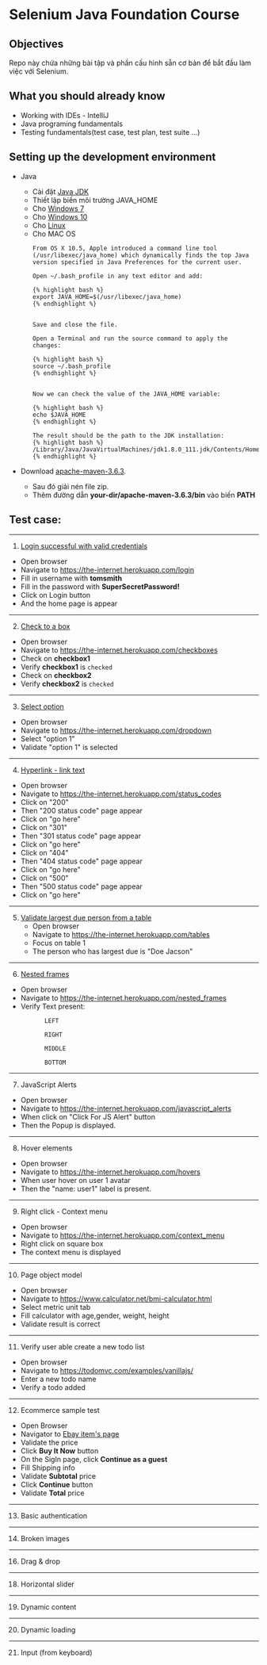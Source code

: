 # Selenium Java Foundation Course



## Objectives 

Repo này chứa những bài tập và phần cấu hình sẵn cơ bản để bắt đầu làm việc với Selenium.

## What you should already know
* Working with IDEs - IntelliJ
* Java programing fundamentals
* Testing fundamentals(test case, test plan, test suite ...)

## Setting up the development environment
* Java
    - Cài đặt [Java JDK](https://www.oracle.com/java/technologies/javase-jdk13-downloads.html)
    - Thiết lập biến môi trường JAVA_HOME
    * Cho [Windows 7](https://medium.com/@tushar0618/setting-java-home-variable-on-windows-7-bab344b6f3c4)
    * Cho [Windows 10](https://mkyong.com/java/how-to-set-java_home-on-windows-10/)
    * Cho [Linux](https://www.baeldung.com/linux/path-variable)
    * Cho MAC OS
        ~~~
        From OS X 10.5, Apple introduced a command line tool (/usr/libexec/java_home) which dynamically finds the top Java version specified in Java Preferences for the current user.
        
        Open ~/.bash_profile in any text editor and add:
        
        {% highlight bash %}
        export JAVA_HOME=$(/usr/libexec/java_home)
        {% endhighlight %}
        
        
        Save and close the file.
        
        Open a Terminal and run the source command to apply the changes:
        
        {% highlight bash %}
        source ~/.bash_profile
        {% endhighlight %}
        
        
        Now we can check the value of the JAVA_HOME variable:
        
        {% highlight bash %}
        echo $JAVA_HOME
        {% endhighlight %}
        
        The result should be the path to the JDK installation:
        {% highlight bash %}
        /Library/Java/JavaVirtualMachines/jdk1.8.0_111.jdk/Contents/Home
        {% endhighlight %}
        ~~~
* Download [apache-maven-3.6.3](https://mirror.downloadvn.com/apache/maven/maven-3/3.6.3/binaries/apache-maven-3.6.3-bin.zip).

    - Sau đó giải nén file zip.
    - Thêm đường dẫn **your-dir/apache-maven-3.6.3/bin** vào biến **PATH**

## Test case: 
---
1. [Login successful with valid credentials](https://cuhavp.github.io/form-authentication/)
* Open browser
* Navigate to https://the-internet.herokuapp.com/login
* Fill in username with **tomsmith**
* Fill in the password with **SuperSecretPassword!**
* Click on Login button
* And the home page is appear
---
2. [Check to a box](https://cuhavp.github.io/checkboxes/)
* Open browser
* Navigate to https://the-internet.herokuapp.com/checkboxes
* Check on **checkbox1**
* Verify **checkbox1** is `checked`
* Check on **checkbox2**
* Verify **checkbox2** is `checked`
---
3. [Select option](https://cuhavp.github.io/drop-down/)
* Open browser
* Navigate to https://the-internet.herokuapp.com/dropdown
* Select "option 1"
* Validate "option 1" is selected
---
4. [Hyperlink - link text](https://cuhavp.github.io/link-text/)
* Open browser
* Navigate to https://the-internet.herokuapp.com/status_codes
* Click on "200"
* Then "200 status code" page appear
* Click on "go here"
* Click on "301"
* Then "301 status code" page appear
* Click on "go here"
* Click on "404"
* Then "404 status code" page appear
* Click on "go here"
* Click on "500"
* Then "500 status code" page appear
* Click on "go here"
---
5. [Validate largest due person from a table](https://cuhavp.github.io/java8-web-table/)
   * Open browser
   * Navigate to https://the-internet.herokuapp.com/tables
   * Focus on table 1
   * The person who has largest due is "Doe Jacson"
---
6. [Nested frames](https://cuhavp.github.io/iframe/)
* Open browser
* Navigate to https://the-internet.herokuapp.com/nested_frames
* Verify Text present:
      
```
          LEFT
  
          RIGHT
  
          MIDDLE
  
          BOTTOM
```      
---
7. JavaScript Alerts
* Open browser
* Navigate to https://the-internet.herokuapp.com/javascript_alerts
* When click on "Click For JS Alert" button
* Then the Popup is displayed.
---
8. Hover elements
* Open browser
* Navigate to https://the-internet.herokuapp.com/hovers
* When user hover on user 1 avatar
* Then the "name: user1" label is present.
---
9. Right click - Context menu
* Open browser
* Navigate to https://the-internet.herokuapp.com/context_menu
* Right click on square box
* The context menu is displayed
---
10. Page object model
* Open browser
* Navigate to https://www.calculator.net/bmi-calculator.html
* Select metric unit tab
* Fill calculator with age,gender, weight, height
* Validate result is correct
---
11. Verify user able create a new todo list
* Open browser
* Navigate to https://todomvc.com/examples/vanillajs/
* Enter a new todo name
* Verify a todo added
---
12. Ecommerce sample test
* Open Browser
* Navigator to [Ebay item's page](https://www.ebay.com/p/5034224981?iid=153638834105&var=453955077516)
* Validate the price
* Click **Buy It Now** button
* On the SigIn page, click **Continue as a guest**
* Fill Shipping info
* Validate **Subtotal** price
* Click **Continue** button
* Validate **Total** price
----
13. Basic authentication
----
14. Broken images
----
16. Drag & drop
----
18. Horizontal slider
----
19. Dynamic content
----
20. Dynamic loading
----
21. Input (from keyboard)